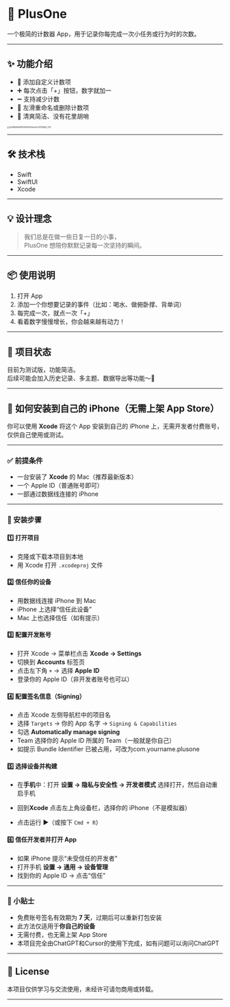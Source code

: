 # 📱 PlusOne

一个极简的计数器 App，用于记录你每完成一次小任务或行为时的次数。

---

## ✨ 功能介绍

- 🧮 添加自定义计数项  
- ➕ 每次点击「+」按钮，数字就加一  
- ➖ 支持减少计数  
- 📝 左滑重命名或删除计数项  
- 🧼 清爽简洁、没有花里胡哨

<img src="/Users/hyberiid/Library/Containers/com.tencent.qq/Data/Library/Application Support/QQ/nt_qq_0a6ca741eb9b86a74a26cdbfb869000b/nt_data/Pic/2025-05/Thumb/2a78b85a4f650fe9260dcee0c307b0b6_720.png" alt="2a78b85a4f650fe9260dcee0c307b0b6_720" style="zoom:33%;" />

---

## 🛠 技术栈

- Swift  
- SwiftUI  
- Xcode  

---

## 💡 设计理念

> 我们总是在做一些日复一日的小事，  
> PlusOne 想陪你默默记录每一次坚持的瞬间。

---

## 📦 使用说明

1. 打开 App  
2. 添加一个你想要记录的事件（比如：喝水、做俯卧撑、背单词）  
3. 每完成一次，就点一次「+」  
4. 看着数字慢慢增长，你会越来越有动力！

---

## 🧸 项目状态

目前为测试版，功能简洁。  
后续可能会加入历史记录、多主题、数据导出等功能～🎉

---

## 📲 如何安装到自己的 iPhone（无需上架 App Store）

你可以使用 **Xcode** 将这个 App 安装到自己的 iPhone 上，无需开发者付费账号，仅供自己使用或测试。

---

### ✅ 前提条件

- 一台安装了 **Xcode** 的 Mac（推荐最新版本）
- 一个 Apple ID（普通账号即可）
- 一部通过数据线连接的 iPhone

---

### 🚀 安装步骤

#### 1️⃣ 打开项目

- 克隆或下载本项目到本地
- 用 Xcode 打开 `.xcodeproj` 文件

#### 2️⃣ 信任你的设备

- 用数据线连接 iPhone 到 Mac
- iPhone 上选择“信任此设备”
- Mac 上也选择信任（如有提示）

#### 3️⃣ 配置开发账号

- 打开 Xcode → 菜单栏点击 **Xcode → Settings**
- 切换到 **Accounts** 标签页
- 点击左下角 `+` → 选择 **Apple ID**
- 登录你的 Apple ID（非开发者账号也可以）

#### 4️⃣ 配置签名信息（Signing）

- 点击 Xcode 左侧导航栏中的项目名
- 选择 `Targets` → 你的 App 名字 → `Signing & Capabilities`
- 勾选 **Automatically manage signing**
- Team 选择你的 Apple ID 所属的 Team（一般就是你自己）
- 如提示 Bundle Identifier 已被占用，可改为com.yourname.plusone

#### 5️⃣ 选择设备并构建

- 在**手机**中：打开 **设置 → 隐私与安全性 → 开发者模式** 选择打开，然后自动重启手机

- 回到**Xcode** 点击左上角设备栏，选择你的 iPhone（不是模拟器）
- 点击运行 ▶️（或按下 `Cmd + R`）

#### 6️⃣ 信任开发者并打开 App

- 如果 iPhone 提示“未受信任的开发者”
- 打开手机 **设置 → 通用 → 设备管理**
- 找到你的 Apple ID → 点击“信任”

---

### 🍬 小贴士

- 免费账号签名有效期为 **7 天**，过期后可以重新打包安装
- 此方法仅适用于**你自己的设备**
- 无需付费，也无需上架 App Store
- 本项目完全由ChatGPT和Cursor的使用下完成，如有问题可以询问ChatGPT

---

## 📜 License

本项目仅供学习与交流使用，未经许可请勿商用或转载。

---